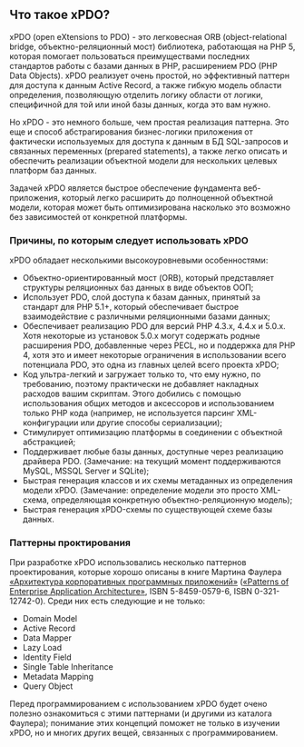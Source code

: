 ## Что такое xPDO?

xPDO (open eXtensions to PDO) - это легковесная ORB (object-relational bridge, объектно-реляционный мост) библиотека, работающая на PHP 5, которая помогает пользоваться преимуществами последних
стандартов работы с базами данных в PHP, расширением PDO (PHP Data Objects). xPDO реализует очень простой, но эффективный паттерн для доступа к данным Active Record, а также гибкую модель области определения, позволяющую отделить логику области от логики, специфичной для той или иной базы данных, когда это вам нужно.

Но xPDO - это немного больше, чем простая реализация паттерна. Это еще и способ абстрагирования бизнес-логики приложения от фактически используемых для доступа к данным в БД SQL-запросов и связанных переменных (prepared statements), а также легко описать и обеспечить реализации объектной модели для нескольких целевых платформ баз данных.

Задачей xPDO является быстрое обеспечение фундамента веб-приложения, который легко расширить до полноценной объектной модели, которая может быть оптимизирована насколько это возможно без зависимостей от конкретной платформы.

### Причины, по которым следует использовать xPDO

xPDO обладает несколькими высокоуровневыми особенностями:

* Объектно-ориентированный мост (ORB), который представляет структуры реляционных баз данных в виде объектов ООП;
* Использует PDO, слой доступа к базам данных, принятый за стандарт для PHP 5.1+, который обеспечивает быстрое взаимодействие с различными реляционными базами данных;
* Обеспечивает реализацию PDO для версий PHP 4.3.x, 4.4.x и 5.0.x. Хотя некоторые из установок 5.0.x могут содержать родные расширения PDO, добавленные через PECL, но и поддержка для PHP 4, хотя это и имеет некоторые ограничения в использовании всего потенциала PDO, это одна из главных целей всего проекта xPDO;
* Код ультра-легкий и загружает только то, что ему нужно, по требованию, поэтому практически не добавляет накладных расходов вашим скриптам. Этого добились с помощью использования общих методов и аксессоров и использованием только PHP кода (например, не используется парсинг XML-конфигурации или другие способы сериализации);
* Стимулирует оптимизацию платформы в соединении с объектной абстракцией;
* Поддерживает любые базы данных, доступные через реализацию драйвера PDO. (Замечание: на текущий момент поддерживаются MySQL, MSSQL Server и SQLite);
* Быстрая генерация классов и их схемы метаданных из определения модели xPDO. (Замечание: определение модели это просто XML-схема, определяющая конкретную объектно-реляционную модель);
* Быстрая генерация xPDO-схемы по существующей схеме базы данных.

### Паттерны проктирования

При разработке xPDO использовались несколько паттернов проектирования, которые хорошо описаны в книге Мартина Фаулера [«Архитектура корпоративных программных приложений»][1] ([«Patterns of Enterprise Application Architecture»][2], ISBN 5-8459-0579-6, ISBN 0-321-12742-0). Среди них есть следующие и не только:
* Domain Model
* Active Record
* Data Mapper
* Lazy Load
* Identity Field
* Single Table Inheritance
* Metadata Mapping
* Query Object

Перед программированием с использованием xPDO будет очено полезно ознакомиться с этими паттернами (и другими из каталога Фаулера); понимание этих концепций поможет не только в изучении xPDO, но и многих других вещей, связанных с программированием.

[1]: http://design-pattern.ru/patterns
[2]: http://www.martinfowler.com/eaaCatalog/
